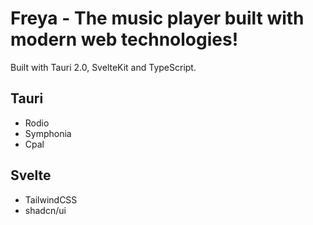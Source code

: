 # Freya - The music player built with modern web technologies!

Built with Tauri 2.0, SvelteKit and TypeScript.

## Tauri

- Rodio
- Symphonia
- Cpal

## Svelte

- TailwindCSS
- shadcn/ui

